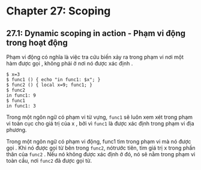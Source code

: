 # Chapter 27: Scoping

## 27.1: Dynamic scoping in action - Phạm vi động trong hoạt động

Phạm vi động có nghĩa là việc tra cứu biến xảy ra trong phạm vi nơi một hàm được gọi , không phải ở nơi nó được xác định .

```
$ x=3
$ func1 () { echo "in func1: $x"; }
$ func2 () { local x=9; func1; }
$ func2
in func1: 9
$ func1
in func1: 3
```

Trong một ngôn ngữ có phạm vi từ vựng, `func1` sẽ luôn xem xét trong phạm vi toàn cục cho giá trị của x , bởi vì `func1` là được xác định trong phạm vi địa phương.

Trong một ngôn ngữ có phạm vi động, func1 tìm trong phạm vi mà nó được gọi . Khi nó được gọi từ bên trong `func2`, nótrước tiên, tìm giá trị x trong phần thân của `func2` . Nếu nó không được xác định ở đó, nó sẽ nằm trong phạm vi toàn cầu, nơi `func2` đã được gọi từ.
